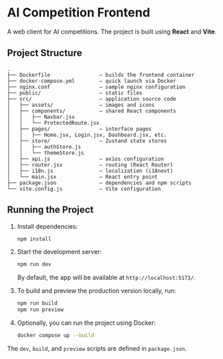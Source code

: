 # AI Competition Frontend

A web client for AI competitions. The project is built using **React** and **Vite**.

## Project Structure

```
.
├── Dockerfile                – builds the frontend container
├── docker-compose.yml        – quick launch via Docker
├── nginx.conf                – sample nginx configuration
├── public/                   – static files
├── src/                      – application source code
│   ├── assets/               – images and icons
│   ├── components/           – shared React components
│   │   ├── Navbar.jsx
│   │   └── ProtectedRoute.jsx
│   ├── pages/                – interface pages
│   │   ├── Home.jsx, Login.jsx, Dashboard.jsx, etc.
│   ├── store/                – Zustand state stores
│   │   ├── authStore.js
│   │   └── themeStore.js
│   ├── api.js                – axios configuration
│   ├── router.jsx            – routing (React Router)
│   ├── i18n.js               – localization (i18next)
│   └── main.jsx              – React entry point
├── package.json              – dependencies and npm scripts
└── vite.config.js            – Vite configuration
```

## Running the Project

1. Install dependencies:

   ```bash
   npm install
   ```

2. Start the development server:

   ```bash
   npm run dev
   ```

   By default, the app will be available at `http://localhost:5173/`.

3. To build and preview the production version locally, run:

   ```bash
   npm run build
   npm run preview
   ```

4. Optionally, you can run the project using Docker:

   ```bash
   docker compose up --build
   ```

The `dev`, `build`, and `preview` scripts are defined in `package.json`.

